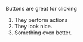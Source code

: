 Buttons are great for clicking

1. They perform actions
2. They look nice.
3. Something even better.
